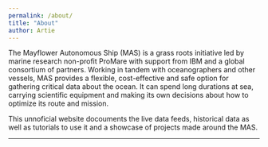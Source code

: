 ```yaml
---
permalink: /about/
title: "About"
author: Artie
---
```


The Mayflower Autonomous Ship (MAS) is a grass roots initiative led by marine research non-profit ProMare with support from IBM and a global consortium of partners. Working in tandem with oceanographers and other vessels, MAS provides a flexible, cost-effective and safe option for gathering critical data about the ocean. It can spend long durations at sea, carrying scientific equipment and making its own decisions about how to optimize its route and mission.

This unnoficial website docouments the live data feeds, historical data as well as tutorials to use it and a showcase of projects made around the MAS.

---